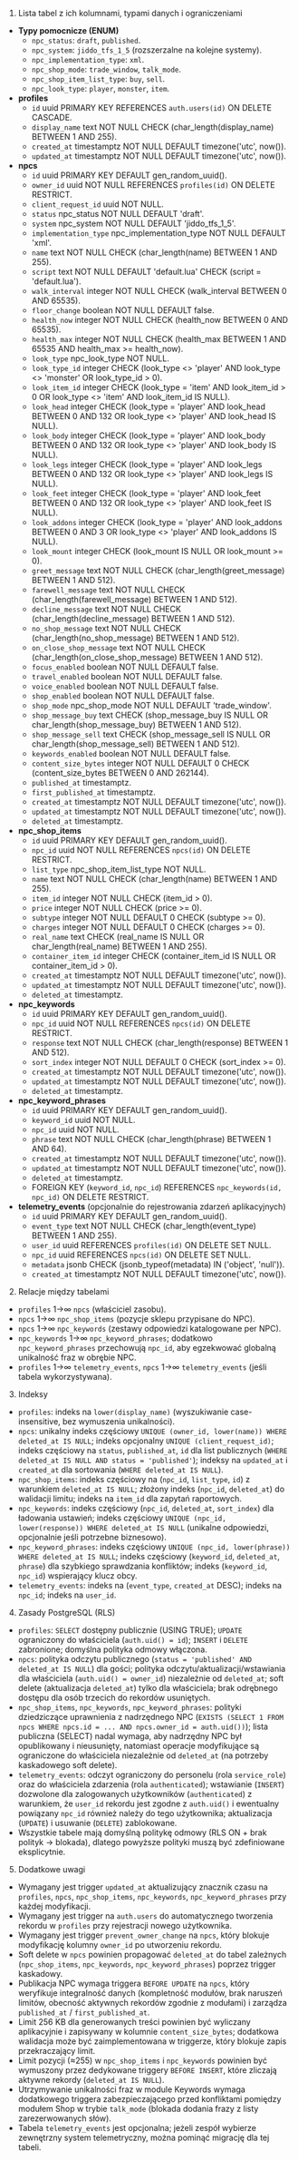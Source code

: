 1. Lista tabel z ich kolumnami, typami danych i ograniczeniami

- **Typy pomocnicze (ENUM)**
  - `npc_status`: `draft`, `published`.
  - `npc_system`: `jiddo_tfs_1_5` (rozszerzalne na kolejne systemy).
  - `npc_implementation_type`: `xml`.
  - `npc_shop_mode`: `trade_window`, `talk_mode`.
  - `npc_shop_item_list_type`: `buy`, `sell`.
  - `npc_look_type`: `player`, `monster`, `item`.
- **profiles**
  - `id` uuid PRIMARY KEY REFERENCES `auth.users(id)` ON DELETE CASCADE.
  - `display_name` text NOT NULL CHECK (char_length(display_name) BETWEEN 1 AND 255).
  - `created_at` timestamptz NOT NULL DEFAULT timezone('utc', now()).
  - `updated_at` timestamptz NOT NULL DEFAULT timezone('utc', now()).
- **npcs**
  - `id` uuid PRIMARY KEY DEFAULT gen_random_uuid().
  - `owner_id` uuid NOT NULL REFERENCES `profiles(id)` ON DELETE RESTRICT.
  - `client_request_id` uuid NOT NULL.
  - `status` npc_status NOT NULL DEFAULT 'draft'.
  - `system` npc_system NOT NULL DEFAULT 'jiddo_tfs_1_5'.
  - `implementation_type` npc_implementation_type NOT NULL DEFAULT 'xml'.
  - `name` text NOT NULL CHECK (char_length(name) BETWEEN 1 AND 255).
  - `script` text NOT NULL DEFAULT 'default.lua' CHECK (script = 'default.lua').
  - `walk_interval` integer NOT NULL CHECK (walk_interval BETWEEN 0 AND 65535).
  - `floor_change` boolean NOT NULL DEFAULT false.
  - `health_now` integer NOT NULL CHECK (health_now BETWEEN 0 AND 65535).
  - `health_max` integer NOT NULL CHECK (health_max BETWEEN 1 AND 65535 AND health_max >= health_now).
  - `look_type` npc_look_type NOT NULL.
  - `look_type_id` integer CHECK (look_type <> 'player' AND look_type <> 'monster' OR look_type_id > 0).
  - `look_item_id` integer CHECK (look_type = 'item' AND look_item_id > 0 OR look_type <> 'item' AND look_item_id IS NULL).
  - `look_head` integer CHECK (look_type = 'player' AND look_head BETWEEN 0 AND 132 OR look_type <> 'player' AND look_head IS NULL).
  - `look_body` integer CHECK (look_type = 'player' AND look_body BETWEEN 0 AND 132 OR look_type <> 'player' AND look_body IS NULL).
  - `look_legs` integer CHECK (look_type = 'player' AND look_legs BETWEEN 0 AND 132 OR look_type <> 'player' AND look_legs IS NULL).
  - `look_feet` integer CHECK (look_type = 'player' AND look_feet BETWEEN 0 AND 132 OR look_type <> 'player' AND look_feet IS NULL).
  - `look_addons` integer CHECK (look_type = 'player' AND look_addons BETWEEN 0 AND 3 OR look_type <> 'player' AND look_addons IS NULL).
  - `look_mount` integer CHECK (look_mount IS NULL OR look_mount >= 0).
  - `greet_message` text NOT NULL CHECK (char_length(greet_message) BETWEEN 1 AND 512).
  - `farewell_message` text NOT NULL CHECK (char_length(farewell_message) BETWEEN 1 AND 512).
  - `decline_message` text NOT NULL CHECK (char_length(decline_message) BETWEEN 1 AND 512).
  - `no_shop_message` text NOT NULL CHECK (char_length(no_shop_message) BETWEEN 1 AND 512).
  - `on_close_shop_message` text NOT NULL CHECK (char_length(on_close_shop_message) BETWEEN 1 AND 512).
  - `focus_enabled` boolean NOT NULL DEFAULT false.
  - `travel_enabled` boolean NOT NULL DEFAULT false.
  - `voice_enabled` boolean NOT NULL DEFAULT false.
  - `shop_enabled` boolean NOT NULL DEFAULT false.
  - `shop_mode` npc_shop_mode NOT NULL DEFAULT 'trade_window'.
  - `shop_message_buy` text CHECK (shop_message_buy IS NULL OR char_length(shop_message_buy) BETWEEN 1 AND 512).
  - `shop_message_sell` text CHECK (shop_message_sell IS NULL OR char_length(shop_message_sell) BETWEEN 1 AND 512).
  - `keywords_enabled` boolean NOT NULL DEFAULT false.
  - `content_size_bytes` integer NOT NULL DEFAULT 0 CHECK (content_size_bytes BETWEEN 0 AND 262144).
  - `published_at` timestamptz.
  - `first_published_at` timestamptz.
  - `created_at` timestamptz NOT NULL DEFAULT timezone('utc', now()).
  - `updated_at` timestamptz NOT NULL DEFAULT timezone('utc', now()).
  - `deleted_at` timestamptz.
- **npc_shop_items**
  - `id` uuid PRIMARY KEY DEFAULT gen_random_uuid().
  - `npc_id` uuid NOT NULL REFERENCES `npcs(id)` ON DELETE RESTRICT.
  - `list_type` npc_shop_item_list_type NOT NULL.
  - `name` text NOT NULL CHECK (char_length(name) BETWEEN 1 AND 255).
  - `item_id` integer NOT NULL CHECK (item_id > 0).
  - `price` integer NOT NULL CHECK (price >= 0).
  - `subtype` integer NOT NULL DEFAULT 0 CHECK (subtype >= 0).
  - `charges` integer NOT NULL DEFAULT 0 CHECK (charges >= 0).
  - `real_name` text CHECK (real_name IS NULL OR char_length(real_name) BETWEEN 1 AND 255).
  - `container_item_id` integer CHECK (container_item_id IS NULL OR container_item_id > 0).
  - `created_at` timestamptz NOT NULL DEFAULT timezone('utc', now()).
  - `updated_at` timestamptz NOT NULL DEFAULT timezone('utc', now()).
  - `deleted_at` timestamptz.
- **npc_keywords**
  - `id` uuid PRIMARY KEY DEFAULT gen_random_uuid().
  - `npc_id` uuid NOT NULL REFERENCES `npcs(id)` ON DELETE RESTRICT.
  - `response` text NOT NULL CHECK (char_length(response) BETWEEN 1 AND 512).
  - `sort_index` integer NOT NULL DEFAULT 0 CHECK (sort_index >= 0).
  - `created_at` timestamptz NOT NULL DEFAULT timezone('utc', now()).
  - `updated_at` timestamptz NOT NULL DEFAULT timezone('utc', now()).
  - `deleted_at` timestamptz.
- **npc_keyword_phrases**
  - `id` uuid PRIMARY KEY DEFAULT gen_random_uuid().
  - `keyword_id` uuid NOT NULL.
  - `npc_id` uuid NOT NULL.
  - `phrase` text NOT NULL CHECK (char_length(phrase) BETWEEN 1 AND 64).
  - `created_at` timestamptz NOT NULL DEFAULT timezone('utc', now()).
  - `updated_at` timestamptz NOT NULL DEFAULT timezone('utc', now()).
  - `deleted_at` timestamptz.
  - FOREIGN KEY (`keyword_id`, `npc_id`) REFERENCES `npc_keywords(id, npc_id)` ON DELETE RESTRICT.
- **telemetry_events** (opcjonalnie do rejestrowania zdarzeń aplikacyjnych)
  - `id` uuid PRIMARY KEY DEFAULT gen_random_uuid().
  - `event_type` text NOT NULL CHECK (char_length(event_type) BETWEEN 1 AND 255).
  - `user_id` uuid REFERENCES `profiles(id)` ON DELETE SET NULL.
  - `npc_id` uuid REFERENCES `npcs(id)` ON DELETE SET NULL.
  - `metadata` jsonb CHECK (jsonb_typeof(metadata) IN ('object', 'null')).
  - `created_at` timestamptz NOT NULL DEFAULT timezone('utc', now()).

2. Relacje między tabelami

- `profiles` 1→∞ `npcs` (właściciel zasobu).
- `npcs` 1→∞ `npc_shop_items` (pozycje sklepu przypisane do NPC).
- `npcs` 1→∞ `npc_keywords` (zestawy odpowiedzi katalogowane per NPC).
- `npc_keywords` 1→∞ `npc_keyword_phrases`; dodatkowo `npc_keyword_phrases` przechowują `npc_id`, aby egzekwować globalną unikalność fraz w obrębie NPC.
- `profiles` 1→∞ `telemetry_events`, `npcs` 1→∞ `telemetry_events` (jeśli tabela wykorzystywana).

3. Indeksy

- `profiles`: indeks na `lower(display_name)` (wyszukiwanie case-insensitive, bez wymuszenia unikalności).
- `npcs`: unikalny indeks częściowy `UNIQUE (owner_id, lower(name)) WHERE deleted_at IS NULL`; indeks opcjonalny `UNIQUE (client_request_id)`; indeks częściowy na `status`, `published_at`, `id` dla list publicznych (`WHERE deleted_at IS NULL AND status = 'published'`); indeksy na `updated_at` i `created_at` dla sortowania (`WHERE deleted_at IS NULL`).
- `npc_shop_items`: indeks częściowy na (`npc_id`, `list_type`, `id`) z warunkiem `deleted_at IS NULL`; złożony indeks (`npc_id`, `deleted_at`) do walidacji limitu; indeks na `item_id` dla zapytań raportowych.
- `npc_keywords`: indeks częściowy (`npc_id`, `deleted_at`, `sort_index`) dla ładowania ustawień; indeks częściowy `UNIQUE (npc_id, lower(response)) WHERE deleted_at IS NULL` (unikalne odpowiedzi, opcjonalnie jeśli potrzebne biznesowo).
- `npc_keyword_phrases`: indeks częściowy `UNIQUE (npc_id, lower(phrase)) WHERE deleted_at IS NULL`; indeks częściowy (`keyword_id`, `deleted_at`, `phrase`) dla szybkiego sprawdzania konfliktów; indeks (`keyword_id`, `npc_id`) wspierający klucz obcy.
- `telemetry_events`: indeks na (`event_type`, `created_at` DESC); indeks na `npc_id`; indeks na `user_id`.

4. Zasady PostgreSQL (RLS)

- `profiles`: `SELECT` dostępny publicznie (USING TRUE); `UPDATE` ograniczony do właściciela (`auth.uid() = id`); `INSERT` i `DELETE` zabronione; domyślna polityka odmowy włączona.
- `npcs`: polityka odczytu publicznego (`status = 'published' AND deleted_at IS NULL`) dla gości; polityka odczytu/aktualizacji/wstawiania dla właściciela (`auth.uid() = owner_id`) niezależnie od `deleted_at`; soft delete (aktualizacja `deleted_at`) tylko dla właściciela; brak odrębnego dostępu dla osób trzecich do rekordów usuniętych.
- `npc_shop_items`, `npc_keywords`, `npc_keyword_phrases`: polityki dziedziczące uprawnienia z nadrzędnego NPC (`EXISTS (SELECT 1 FROM npcs WHERE npcs.id = ... AND npcs.owner_id = auth.uid())`); lista publiczna (SELECT) nadal wymaga, aby nadrzędny NPC był opublikowany i nieusunięty, natomiast operacje modyfikujące są ograniczone do właściciela niezależnie od `deleted_at` (na potrzeby kaskadowego soft delete).
- `telemetry_events`: odczyt ograniczony do personelu (rola `service_role`) oraz do właściciela zdarzenia (rola `authenticated`); wstawianie (`INSERT`) dozwolone dla zalogowanych użytkowników (`authenticated`) z warunkiem, że `user_id` rekordu jest zgodne z `auth.uid()` i ewentualny powiązany `npc_id` również należy do tego użytkownika; aktualizacja (`UPDATE`) i usuwanie (`DELETE`) zablokowane.
- Wszystkie tabele mają domyślną politykę odmowy (RLS ON + brak polityk → blokada), dlatego powyższe polityki muszą być zdefiniowane eksplicytnie.

5. Dodatkowe uwagi

- Wymagany jest trigger `updated_at` aktualizujący znacznik czasu na `profiles`, `npcs`, `npc_shop_items`, `npc_keywords`, `npc_keyword_phrases` przy każdej modyfikacji.
- Wymagany jest trigger na `auth.users` do automatycznego tworzenia rekordu w `profiles` przy rejestracji nowego użytkownika.
- Wymagany jest trigger `prevent_owner_change` na `npcs`, który blokuje modyfikację kolumny `owner_id` po utworzeniu rekordu.
- Soft delete w `npcs` powinien propagować `deleted_at` do tabel zależnych (`npc_shop_items`, `npc_keywords`, `npc_keyword_phrases`) poprzez trigger kaskadowy.
- Publikacja NPC wymaga triggera `BEFORE UPDATE` na `npcs`, który weryfikuje integralność danych (kompletność modułów, brak naruszeń limitów, obecność aktywnych rekordów zgodnie z modułami) i zarządza `published_at` / `first_published_at`.
- Limit 256 KB dla generowanych treści powinien być wyliczany aplikacyjnie i zapisywany w kolumnie `content_size_bytes`; dodatkowa walidacja może być zaimplementowana w triggerze, który blokuje zapis przekraczający limit.
- Limit pozycji (≈255) w `npc_shop_items` i `npc_keywords` powinien być wymuszony przez dedykowane triggery `BEFORE INSERT`, które zliczają aktywne rekordy (`deleted_at IS NULL`).
- Utrzymywanie unikalności fraz w module Keywords wymaga dodatkowego triggera zabezpieczającego przed konfliktami pomiędzy modułem Shop w trybie `talk_mode` (blokada dodania frazy z listy zarezerwowanych słów).
- Tabela `telemetry_events` jest opcjonalna; jeżeli zespół wybierze zewnętrzny system telemetryczny, można pominąć migrację dla tej tabeli.
